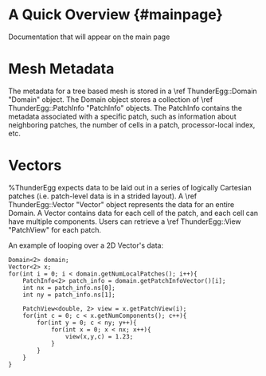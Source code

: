 A Quick Overview                         {#mainpage}
================

Documentation that will appear on the main page

Mesh Metadata
=============

The metadata for a tree based mesh is stored in a \ref ThunderEgg::Domain "Domain" object. 
The Domain object stores a collection of \ref ThunderEgg::PatchInfo "PatchInfo" objects.
The PatchInfo contains the metadata associated with a specific patch, 
such as information about neighboring patches, the number of cells in a patch, processor-local index, etc.

Vectors
=======
%ThunderEgg expects data to be laid out in a series of logically Cartesian patches (i.e. patch-level data is in a strided layout).
A \ref ThunderEgg::Vector "Vector" object represents the data for an entire Domain. 
A Vector contains data for each cell of the patch, and each cell can have multiple components. 
Users can retrieve a \ref ThunderEgg::View "PatchView" for each patch.

An example of looping over a 2D Vector's data:

	Domain<2> domain;
	Vector<2> x;
	for(int i = 0; i < domain.getNumLocalPatches(); i++){
		PatchInfo<2> patch_info = domain.getPatchInfoVector()[i];
		int nx = patch_info.ns[0];
		int ny = patch_info.ns[1];

		PatchView<double, 2> view = x.getPatchView(i);
		for(int c = 0; c < x.getNumComponents(); c++){
			for(int y = 0; c < ny; y++){
				for(int x = 0; x < nx; x++){
					view(x,y,c) = 1.23;
				}
			}
		}
	}
